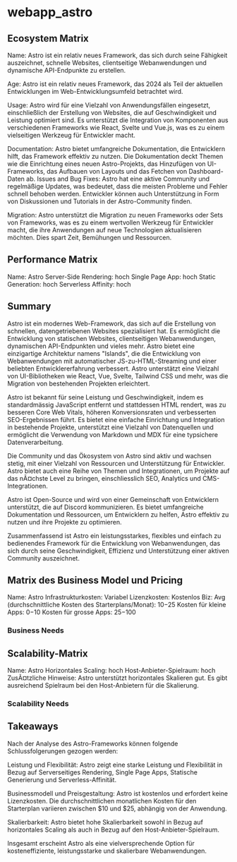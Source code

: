 # webapp_astro

## Ecosystem Matrix
Name: Astro ist ein relativ neues Framework, das sich durch seine Fähigkeit auszeichnet, schnelle Websites, clientseitige Webanwendungen und dynamische API-Endpunkte zu erstellen.

Age: Astro ist ein relativ neues Framework, das 2024 als Teil der aktuellen Entwicklungen im Web-Entwicklungsumfeld betrachtet wird.

Usage: Astro wird für eine Vielzahl von Anwendungsfällen eingesetzt, einschließlich der Erstellung von Websites, die auf Geschwindigkeit und Leistung optimiert sind. Es unterstützt die Integration von Komponenten aus verschiedenen Frameworks wie React, Svelte und Vue.js, was es zu einem vielseitigen Werkzeug für Entwickler macht.

Documentation: Astro bietet umfangreiche Dokumentation, die Entwicklern hilft, das Framework effektiv zu nutzen. Die Dokumentation deckt Themen wie die Einrichtung eines neuen Astro-Projekts, das Hinzufügen von UI-Frameworks, das Aufbauen von Layouts und das Fetchen von Dashboard-Daten ab.
Issues and Bug Fixes: Astro hat eine aktive Community und regelmäßige Updates, was bedeutet, dass die meisten Probleme und Fehler schnell behoben werden. Entwickler können auch Unterstützung in Form von Diskussionen und Tutorials in der Astro-Community finden.

Migration: Astro unterstützt die Migration zu neuen Frameworks oder Sets von Frameworks, was es zu einem wertvollen Werkzeug für Entwickler macht, die ihre Anwendungen auf neue Technologien aktualisieren möchten. Dies spart Zeit, Bemühungen und Ressourcen.


## Performance Matrix
Name: Astro
Server-Side Rendering: hoch
Single Page App: hoch
Static Generation: hoch
Serverless Affinity: hoch

## Summary
Astro ist ein modernes Web-Framework, das sich auf die Erstellung von schnellen, datengetriebenen Websites spezialisiert hat. Es ermöglicht die Entwicklung von statischen Websites, clientseitigen Webanwendungen, dynamischen API-Endpunkten und vieles mehr. Astro bietet eine einzigartige Architektur namens "Islands", die die Entwicklung von Webanwendungen mit automatischer JS-zu-HTML-Streaming und einer beliebten Entwicklererfahrung verbessert. Astro unterstätzt eine Vielzahl von UI-Bibliotheken wie React, Vue, Svelte, Tailwind CSS und mehr, was die Migration von bestehenden Projekten erleichtert.

Astro ist bekannt für seine Leistung und Geschwindigkeit, indem es standardmässig JavaScript entfernt und stattdessen HTML rendert, was zu besseren Core Web Vitals, höheren Konversionsraten und verbesserten SEO-Ergebnissen führt. Es bietet eine einfache Einrichtung und Integration in bestehende Projekte, unterstützt eine Vielzahl von Datenquellen und ermöglicht die Verwendung von Markdown und MDX für eine typsichere Datenverarbeitung.

Die Community und das Ökosystem von Astro sind aktiv und wachsen stetig, mit einer Vielzahl von Ressourcen und Unterstützung für Entwickler. Astro bietet auch eine Reihe von Themen und Integrationen, um Projekte auf das nÃ¤chste Level zu bringen, einschliesslich SEO, Analytics und CMS-Integrationen.

Astro ist Open-Source und wird von einer Gemeinschaft von Entwicklern unterstützt, die auf Discord kommunizieren. Es bietet umfangreiche Dokumentation und Ressourcen, um Entwicklern zu helfen, Astro effektiv zu nutzen und ihre Projekte zu optimieren.

Zusammenfassend ist Astro ein leistungsstarkes, flexibles und einfach zu bedienendes Framework für die Entwicklung von Webanwendungen, das sich durch seine Geschwindigkeit, Effizienz und Unterstützung einer aktiven Community auszeichnet.

## Matrix des Business Model und Pricing
Name: Astro
Infrastrukturkosten: Variabel
Lizenzkosten: Kostenlos
Biz: Avg (durchschnittliche Kosten des Starterplans/Monat): $10-$25
Kosten für kleine Apps: $0-$10
Kosten für grosse Apps: $25-$100

### Business Needs

## Scalability-Matrix
Name: Astro
Horizontales Scaling: hoch
Host-Anbieter-Spielraum: hoch
ZusÃ¤tzliche Hinweise: Astro unterstützt horizontales Skalieren gut. Es gibt ausreichend Spielraum bei den Host-Anbietern für die Skalierung.

### Scalability Needs

## Takeaways
Nach der Analyse des Astro-Frameworks können folgende Schlussfolgerungen gezogen werden:

Leistung und Flexibilität: Astro zeigt eine starke Leistung und Flexibilität in Bezug auf Serverseitiges Rendering, Single Page Apps, Statische Generierung und Serverless-Affinität.

Businessmodell und Preisgestaltung: Astro ist kostenlos und erfordert keine Lizenzkosten. Die durchschnittlichen monatlichen Kosten für den Starterplan variieren zwischen $10 und $25, abhängig von der Anwendung.

Skalierbarkeit: Astro bietet hohe Skalierbarkeit sowohl in Bezug auf horizontales Scaling als auch in Bezug auf den Host-Anbieter-Spielraum.

Insgesamt erscheint Astro als eine vielversprechende Option für kosteneffiziente, leistungsstarke und skalierbare Webanwendungen.


